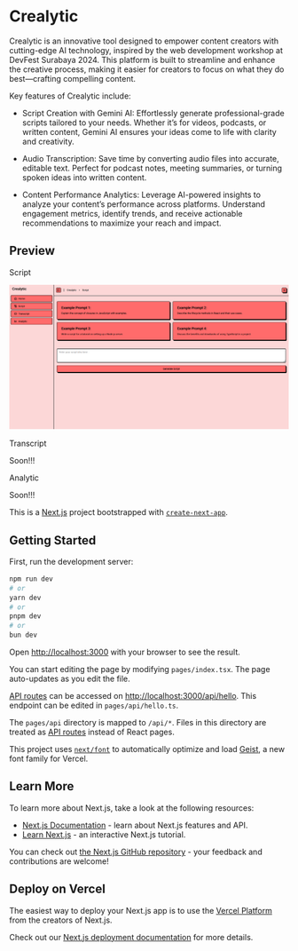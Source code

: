 # Crealytic

Crealytic is an innovative tool designed to empower content creators with cutting-edge AI technology, inspired by the web development workshop at DevFest Surabaya 2024. This platform is built to streamline and enhance the creative process, making it easier for creators to focus on what they do best—crafting compelling content.

Key features of Crealytic include:

- Script Creation with Gemini AI:
    Effortlessly generate professional-grade scripts tailored to your needs. Whether it’s for videos, podcasts, or written content, Gemini AI ensures your ideas come to life with clarity and creativity.

- Audio Transcription:
    Save time by converting audio files into accurate, editable text. Perfect for podcast notes, meeting summaries, or turning spoken ideas into written content.

- Content Performance Analytics:
    Leverage AI-powered insights to analyze your content’s performance across platforms. Understand engagement metrics, identify trends, and receive actionable recommendations to maximize your reach and impact.

## Preview
Script

![alt text](img/preview.png)

Transcript

Soon!!!

Analytic

Soon!!!

This is a [Next.js](https://nextjs.org) project bootstrapped with [`create-next-app`](https://nextjs.org/docs/pages/api-reference/create-next-app).

## Getting Started

First, run the development server:

```bash
npm run dev
# or
yarn dev
# or
pnpm dev
# or
bun dev
```

Open [http://localhost:3000](http://localhost:3000) with your browser to see the result.

You can start editing the page by modifying `pages/index.tsx`. The page auto-updates as you edit the file.

[API routes](https://nextjs.org/docs/pages/building-your-application/routing/api-routes) can be accessed on [http://localhost:3000/api/hello](http://localhost:3000/api/hello). This endpoint can be edited in `pages/api/hello.ts`.

The `pages/api` directory is mapped to `/api/*`. Files in this directory are treated as [API routes](https://nextjs.org/docs/pages/building-your-application/routing/api-routes) instead of React pages.

This project uses [`next/font`](https://nextjs.org/docs/pages/building-your-application/optimizing/fonts) to automatically optimize and load [Geist](https://vercel.com/font), a new font family for Vercel.

## Learn More

To learn more about Next.js, take a look at the following resources:

- [Next.js Documentation](https://nextjs.org/docs) - learn about Next.js features and API.
- [Learn Next.js](https://nextjs.org/learn-pages-router) - an interactive Next.js tutorial.

You can check out [the Next.js GitHub repository](https://github.com/vercel/next.js) - your feedback and contributions are welcome!

## Deploy on Vercel

The easiest way to deploy your Next.js app is to use the [Vercel Platform](https://vercel.com/new?utm_medium=default-template&filter=next.js&utm_source=create-next-app&utm_campaign=create-next-app-readme) from the creators of Next.js.

Check out our [Next.js deployment documentation](https://nextjs.org/docs/pages/building-your-application/deploying) for more details.
